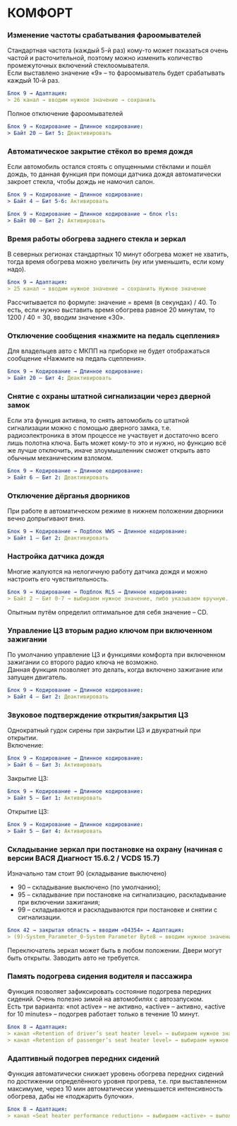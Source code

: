 # КОМФОРТ
 
### Изменение частоты срабатывания фароомывателей 
Стандартная частота (каждый 5-й раз) кому-то может показаться очень частой и расточительной, поэтому можно изменить количество промежуточных включений стеклоомывателя.  
Если выставлено значение «9» – то фароомыватель будет срабатывать каждый 10-й раз.   
``` yaml
Блок 9 → Адаптация: 
> 26 канал → вводим нужное значение → сохранить 
```
Полное отключение фароомывателей
``` yaml
Блок 9 → Кодирование → Длинное кодирование:
> Байт 20 – Бит 5: Деактивировать 
```

### Автоматическое закрытие стёкол во время дождя 
Если автомобиль остался стоять с опущенными стёклами и пошёл дождь, то данная функция при помощи датчика дождя автоматически закроет стекла, чтобы дождь не намочил салон. 
``` yaml
Блок 9 → Кодирование → Длинное кодирование:
> Байт 4 – Бит 5-6: Активировать 
```
``` yaml
Блок 9 → Кодирование → Длинное кодирование → блок rls:
> Байт 00 – Бит 2: Активировать 
```

### Время работы обогрева заднего стекла и зеркал 
В северных регионах стандартных 10 минут обогрева может не хватить, тогда время обогрева можно увеличить (ну или уменьшить, если кому надо). 
``` yaml
Блок 9 → Адаптация: 
> 25 канал → вводим нужное значение → сохранить Нужное значение 
```
Рассчитывается по формуле: значение = время (в секундах) / 40. То есть, если нужно выставить время обогрева равное 20 минутам, то 1200 / 40 = 30, вводим значение «30». 

### Отключение сообщения «нажмите на педаль сцепления» 
Для владельцев авто с МКПП на приборке не будет отображаться сообщение «Нажмите на педаль сцепления». 
``` yaml
Блок 9 → Кодирование → Длинное кодирование:
> Байт 20 – Бит 4: Деактивировать 
```

### Снятие с охраны штатной сигнализации через дверной замок 
Если эта функция активна, то снять автомобиль со штатной сигнализации можно с помощью дверного замка, т.е. радиоэлектроника в этом процессе не участвует и достаточно всего лишь полотна ключа. Быть может кому-то это и нужно, но функцию всё же лучше отключить, иначе злоумышленник сможет открыть авто обычным механическим взломом. 
``` yaml
Блок 9 → Кодирование → Длинное кодирование:
> Байт 6 – Бит 2: Деактивировать 
```

### Отключение дёрганья дворников 
При работе в автоматическом режиме в нижнем положении дворники вечно допрыгивают вниз. 
``` yaml
Блок 9 → Кодирование → Подблок WWS → Длинное кодирование:
> Байт 1 – Бит 2: Деактивировать 
```

### Настройка датчика дождя 
Многие жалуются на нелогичную работу датчика дождя и можно настроить его чувствительность. 
``` yaml
Блок 9 → Кодирование → Подблок RLS → Длинное кодирование:
> Байт 2 – Бит 0-7 → выбираем нужное значение, либо указываем вручную. 
```
Опытным путём определил оптимальное для себя значение – CD. 

### Управление ЦЗ вторым радио ключом при включенном зажигании 
По умолчанию управление ЦЗ и функциями комфорта при включенном зажигании со второго радио ключа не возможно.  
Данная функция позволяет это делать, когда включено зажигание или запущен двигатель. 
``` yaml
Блок 9 → Кодирование → Длинное кодирование:
> Байт 4 – Бит 2: Деактивировать 
```

### Звуковое подтверждение открытия/закрытия ЦЗ 
Однократный гудок сирены при закрытии ЦЗ и двукратный при открытии.  
Включение: 
``` yaml
Блок 9 → Кодирование → Длинное кодирование:
> Байт 6 – Бит 3: Активировать 
```
Закрытие ЦЗ: 
``` yaml
Блок 9 → Кодирование → Длинное кодирование:
> Байт 5 – Бит 1: Активировать 
```
Открытие ЦЗ: 
``` yaml
Блок 9 → Кодирование → Длинное кодирование:
> Байт 5 – Бит 4: Активировать 
```

### Складывание зеркал при постановке на охрану (начиная с версии ВАСЯ Диагност 15.6.2 / VCDS 15.7) 
Изначально там стоит 90 (складывание выключено) 
- 90 – складывание выключено (по умолчанию);   
- 95 – складывание при постановке на сигнализацию, раскладывание при включении зажигания;   
- 99 – складываются и раскладываются при постановке и снятии с сигнализации.   
``` yaml
Блок 42 → закрытая область → вводим «04354» → Адаптация: 
> (9)-System_Parameter_0-System Parameter Byte8 → вводим нужное значение → сохранить 
```
Переключатель зеркал может быть в любом положении. Двери могут быть открыты. Заводить авто не требуется. 

### Память подогрева сидения водителя и пассажира 
Функция позволяет зафиксировать состояние подогрева передних сидений. Очень полезно зимой на автомобилях с автозапуском.  
Есть три варианта: «not active» – не активно, «active» – активно, «active for 10 minutes» – подогрев работает только в течение 10 минут. 
``` yaml
Блок 8 → Адаптация: 
> канал «Retention of driver’s seat heater level» → выбираем нужное значение → выполнить 
> канал «Retention of passenger’s seat heater level» → выбираем нужное значение → выполнить 
```

### Адаптивный подогрев передних сидений 
Функция автоматически снижает уровень обогрева передних сидений по достижении определённого уровня прогрева, т.е. при выставленном максимуме, через 10 мин автоматически уменьшается интенсивность обогрева, дабы не «поджарить булочки». 
``` yaml
Блок 8 → Адаптация: 
> канал «Seat heater performance reduction» → выбираем «active» → выполнить 
```